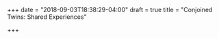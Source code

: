 +++
date = "2018-09-03T18:38:29-04:00"
draft = true
title = "Conjoined Twins: Shared Experiences"

+++
